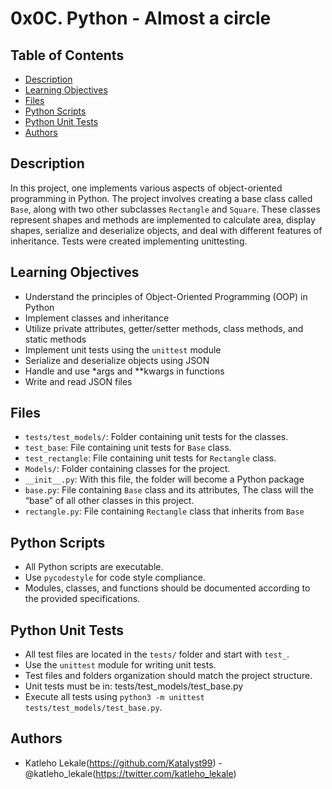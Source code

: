 # 0x0C. Python - Almost a circle

## Table of Contents
* [Description](#description)
* [Learning Objectives](#learning-objectives)
* [Files](#files)
* [Python Scripts](#python-scripts)
* [Python Unit Tests](#python-unit-tests)
* [Authors](#authors)

## Description
In this project, one implements various aspects of object-oriented programming in Python. The project involves creating a base class called `Base`, along with two other subclasses `Rectangle` and `Square`. These classes represent shapes and methods are implemented to calculate area, display shapes, serialize and deserialize objects, and deal with different features of inheritance. Tests were created implementing unittesting.

## Learning Objectives
* Understand the principles of Object-Oriented Programming (OOP) in Python
* Implement classes and inheritance
* Utilize private attributes, getter/setter methods, class methods, and static methods
* Implement unit tests using the `unittest` module
* Serialize and deserialize objects using JSON
* Handle and use *args and **kwargs in functions
* Write and read JSON files

## Files
* `tests/test_models/`: Folder containing unit tests for the classes.
* `test_base`: File containing unit tests for `Base` class.
* `test_rectangle`: File containing unit tests for `Rectangle` class.
* `Models/`: Folder containing classes for the project.
* `__init__.py`: With this file, the folder will become a Python package
* `base.py`: File containing `Base` class and its attributes, The class will the “base” of all other classes in this project.
* `rectangle.py`: File containing `Rectangle` class that inherits from `Base` 

## Python Scripts
* All Python scripts are executable.
* Use `pycodestyle` for code style compliance.
* Modules, classes, and functions should be documented according to the provided specifications.

## Python Unit Tests
* All test files are located in the `tests/` folder and start with `test_`.
* Use the `unittest` module for writing unit tests.
* Test files and folders organization should match the project structure.
* Unit tests must be in: tests/test_models/test_base.py
* Execute all tests using `python3 -m unittest tests/test_models/test_base.py`.

## Authors
* Katleho Lekale(https://github.com/Katalyst99) - @katleho_lekale(https://twitter.com/katleho_lekale)

